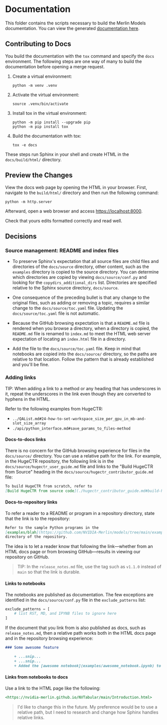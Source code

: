 # Documentation

This folder contains the scripts necessary to build the Merlin Models
documentation. You can view the generated
[documentation here](https://nvidia-merlin.github.io/models).

## Contributing to Docs

You build the documentation with the `tox` command and specify the `docs` environment.
The following steps are one way of many to build the documentation before opening a merge request.

1. Create a virtual environment:

   ```shell
   python -m venv .venv
   ```

1. Activate the virtual environment:

   ```shell
   source .venv/bin/activate
   ```

1. Install tox in the virtual environment:

   ```shell
   python -m pip install --upgrade pip
   python -m pip install tox
   ```

1. Build the documentation with tox:

   ```shell
   tox -e docs
   ```

These steps run Sphinx in your shell and create HTML in the `docs/build/html/`
directory.

## Preview the Changes

View the docs web page by opening the HTML in your browser. First, navigate to
the `build/html/` directory and then run the following command:

```shell
python -m http.server
```

Afterward, open a web browser and access <https://localhost:8000>.

Check that yours edits formatted correctly and read well.

## Decisions

### Source management: README and index files

- To preserve Sphinx's expectation that all source files are child files and directories
  of the `docs/source` directory, other content, such as the `examples` directory is
  copied to the source directory. You can determine which directories are copied by
  viewing `docs/source/conf.py` and looking for the `copydirs_additional_dirs` list.
  Directories are specified relative to the Sphinx source directory, `docs/source`.

- One consequence of the preceding bullet is that any change to the original files,
  such as adding or removing a topic, requires a similar change to the `docs/source/toc.yaml`
  file. Updating the `docs/source/toc.yaml` file is not automatic.

- Because the GitHub browsing expectation is that a `README.md` file is rendered when you
  browse a directory, when a directory is copied, the `README.md` file is renamed to
  `index.md` to meet the HTML web server expectation of locating an `index.html` file
  in a directory.

- Add the file to the `docs/source/toc.yaml` file. Keep in mind that notebooks are
  copied into the `docs/source/` directory, so the paths are relative to that location.
  Follow the pattern that is already established and you'll be fine.

### Adding links

TIP: When adding a link to a method or any heading that has underscores in it, repeat
the underscores in the link even though they are converted to hyphens in the HTML.

Refer to the following examples from HugeCTR:

- `../QAList.md#24-how-to-set-workspace_size_per_gpu_in_mb-and-slot_size_array`
- `./api/python_interface.md#save_params_to_files-method`

#### Docs-to-docs links

There is no concern for the GitHub browsing experience for files in the `docs/source/` directory.
You can use a relative path for the link. For example, in the HugeCTR repository, the
following link is in the `docs/source/hugectr_user_guide.md` file and links to the
"Build HugeCTR from Source" heading in the `docs/source/hugectr_contributor_guide.md` file:

```markdown
To build HugeCTR from scratch, refer to
[Build HugeCTR from source code](./hugectr_contributor_guide.md#build-hugectr-from-source).
```

#### Docs-to-repository links

To refer a reader to a README or program in a repository directory, state that
the link is to the repository:

```markdown
Refer to the sample Python programs in the
[examples/blah](https://github.com/NVIDIA-Merlin/models/tree/main/examples/blah)
directory of the repository.
```

The idea is to let a reader know that following the link&mdash;whether from an HTML docs page or
from browsing GitHub&mdash;results in viewing our repository on GitHub.

> TIP: In the `release_notes.md` file, use the tag such as `v1.1.0` instead of `main` so that
> the link is durable.

#### Links to notebooks

The notebooks are published as documentation. The few exceptions are identified in the
`docs/source/conf.py` file in the `exclude_patterns` list:

```python
exclude_patterns = [
    # list RST, MD, and IPYNB files to ignore here
]
```

If the document that you link from is also published as docs, such as `release_notes.md`, then
a relative path works both in the HTML docs page and in the repository browsing experience:

```markdown
### Some awesome feature

    + ...snip...
    + ...snip...
    + Added the [awesome notebook](examples/awesome_notebook.ipynb) to show how to use the feature.
```

#### Links from notebooks to docs

Use a link to the HTML page like the following:

```markdown
<https://nvidia-merlin.github.io/NVTabular/main/Introduction.html>
```

> I'd like to change this in the future. My preference would be to use a relative
> path, but I need to research and change how Sphinx handles relative links.
